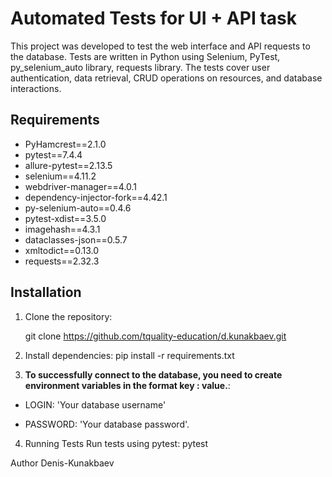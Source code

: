 # Automated Tests for UI + API task

This project was developed to test the web interface and API requests to the database. 
Tests are written in Python using Selenium, PyTest, py_selenium_auto library, requests library.
The tests cover user authentication, data retrieval, CRUD operations on resources, and database interactions.


## Requirements

- PyHamcrest==2.1.0
- pytest==7.4.4
- allure-pytest==2.13.5
- selenium==4.11.2
- webdriver-manager==4.0.1
- dependency-injector-fork==4.42.1
- py-selenium-auto==0.4.6
- pytest-xdist==3.5.0
- imagehash==4.3.1
- dataclasses-json==0.5.7
- xmltodict==0.13.0
- requests==2.32.3

## Installation

1. Clone the repository:

   git clone https://github.com/tquality-education/d.kunakbaev.git


2. Install dependencies:
    pip install -r requirements.txt


3. **To successfully connect to the database, you need to create environment variables in the format key : value.**:
- LOGIN: 'Your database username'

- PASSWORD: 'Your database password'.


4. Running Tests
    Run tests using pytest:
    pytest


Author
Denis-Kunakbaev